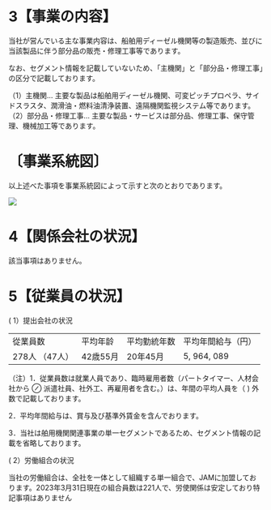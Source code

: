 # 3【事業の内容】  

当社が営んでいる主な事業内容は、船舶用ディーゼル機関等の製造販売、並びに当該製品に伴う部分品の販売・修理工事等であります。  

なお、セグメント情報を記載していないため、「主機関」と「部分品・修理工事」の区分で記載しております。  

（1）主機関… 主要な製品は船舶用ディーゼル機関、可変ピッチプロペラ、サイドスラスタ、潤滑油・燃料油清浄装置、遠隔機関監視システム等であります。（2）部分品・修理工事… 主要な製品・サービスは部分品、修理工事、保守管理、機械加工等であります。  

# 〔事業系統図〕  

以上述べた事項を事業系統図によって示すと次のとおりであります。  

![](tmpbz8iwj49/46fcb5fd88d70ba3c7c60e796169531870ed3b53ffc95973937a3d6bdb805a03.jpg)  

# 4【関係会社の状況】  

該当事項はありません。  

# 5【従業員の状況】  

( 1）提出会社の状況  

<html><body><table><tr><td>從業員数</td><td>平均年龄</td><td>平均勤統年数</td><td>平均年間給与（円）</td></tr><tr><td>278人 （47人）</td><td>42歳55月</td><td>20年45月</td><td>5, 964, 089</td></tr></table></body></html>  

（注）1．従業員数は就業人員であり、臨時雇用者数（パートタイマー、人材会社から $\oslash$ 派遣社員、社外工、再雇用者を含む。）は、年間の平均人員を（ ) 外数で記載しております。  

2．平均年間給与は、賞与及び基準外賃金を含んでおります。  

3．当社は舶用機関関連事業の単一セグメントであるため、セグメント情報の記載を省略しております。  

( 2）労働組合の状況  

当社の労働組合は、全社を一体として組織する単一組合で、JAMに加盟しております。2023年3月31日現在の組合員数は221人で、労使関係は安定しており特記事項はありません  